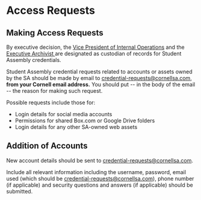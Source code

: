 # Access Requests

## Making Access Requests

By executive decision, the [Vice President of Internal Operations](student-assembly-leadership.md#vice-president-of-internal-operations) and the [Executive Archivist ](student-assembly-leadership.md#executive-archivist)are designated as custodian of records for Student Assembly credentials.

Student Assembly credential requests related to accounts or assets owned by the SA should be made by email to [credential-requests@cornellsa.com](mailto:credential-requests@cornellsa.com), **from your Cornell email address.** You should put -- in the body of the email -- the reason for making such request.

Possible requests include those for:

* Login details for social media accounts
* Permissions for shared Box.com or Google Drive folders
* Login details for any other SA-owned web assets

## Addition of Accounts

New account details should be sent to credential-requests@cornellsa.com.

Include all relevant information including the username, password, email used \(which should be credential-requests@cornellsa.com\), phone number \(if applicable\) and security questions and answers \(if applicable\) should be submitted.

